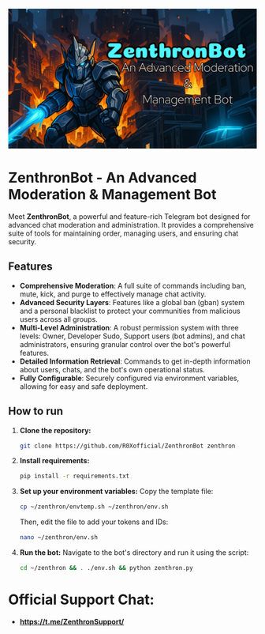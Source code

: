 ![ZenthronBot](https://github.com/R0Xofficial/ZenthronBot/blob/ZenthronBot/banner.png)

# ZenthronBot - An Advanced Moderation & Management Bot

Meet **ZenthronBot**, a powerful and feature-rich Telegram bot designed for advanced chat moderation and administration. It provides a comprehensive suite of tools for maintaining order, managing users, and ensuring chat security.

## Features

- **Comprehensive Moderation**: A full suite of commands including ban, mute, kick, and purge to effectively manage chat activity.
- **Advanced Security Layers**: Features like a global ban (gban) system and a personal blacklist to protect your communities from malicious users across all groups.
- **Multi-Level Administration**: A robust permission system with three levels: Owner, Developer Sudo, Support users (bot admins), and chat administrators, ensuring granular control over the bot's powerful features.
- **Detailed Information Retrieval**: Commands to get in-depth information about users, chats, and the bot's own operational status.
- **Fully Configurable**: Securely configured via environment variables, allowing for easy and safe deployment.

## How to run

1.  **Clone the repository:**
    ```bash
    git clone https://github.com/R0Xofficial/ZenthronBot zenthron
    ```

2.  **Install requirements:**
    ```bash
    pip install -r requirements.txt
    ```

3.  **Set up your environment variables:**
    Copy the template file:
    ```bash
    cp ~/zenthron/envtemp.sh ~/zenthron/env.sh
    ```
    Then, edit the file to add your tokens and IDs:
    ```bash
    nano ~/zenthron/env.sh
    ```

4.  **Run the bot:**
    Navigate to the bot's directory and run it using the script:
    ```bash
    cd ~/zenthron && . ./env.sh && python zenthron.py
    ```
# Official Support Chat:
-   **https://t.me/ZenthronSupport/**
